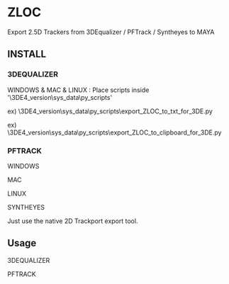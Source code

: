 # ZLOC
Export 2.5D Trackers from 3DEqualizer / PFTrack / Syntheyes to MAYA

## INSTALL

### 3DEQUALIZER

WINDOWS & MAC & LINUX : Place scripts inside '\3DE4_version\sys_data\py_scripts'

ex) \3DE4_version\sys_data\py_scripts\export_ZLOC_to_txt_for_3DE.py

ex) \3DE4_version\sys_data\py_scripts\export_ZLOC_to_clipboard_for_3DE.py

### PFTRACK

WINDOWS

MAC

LINUX

SYNTHEYES

Just use the native 2D Trackport export tool.

## Usage

3DEQUALIZER

PFTRACK
